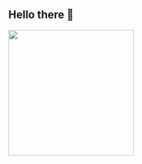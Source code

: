 ## Hello there 🖖

<img src="https://i2.wp.com/asyourpoetshavesaid.com/wp-content/uploads/2017/04/star-wars-obi-wan-jesus-e1492998870278.jpg?zoom=2&resize=825%2C510" width="250">
